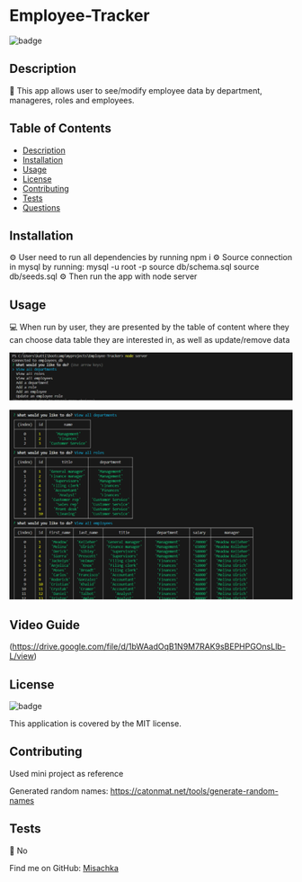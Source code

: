 # Employee-Tracker

![badge](https://img.shields.io/badge/license-MIT-brightgreen)
<br />
  

## Description
📙 This app allows user to see/modify employee data by department, manageres, roles and employees. 

## Table of Contents
- [Description](#description)
- [Installation](#installation)
- [Usage](#usage)
- [License](#license)
- [Contributing](#contributing)
- [Tests](#tests)
- [Questions](#questions)

## Installation
⚙️ User need to run all dependencies by running npm i
⚙️ Source connection in mysql by running:
mysql -u root -p
source db/schema.sql
source db/seeds.sql
⚙️ Then run the app with node server


## Usage
💻 When run by user, they are presented by the table of content where they can choose data table they are interested in, as well as update/remove data

![Alt text](image.png)

![Alt text](image-1.png)

## Video Guide

(https://drive.google.com/file/d/1bWAadOqB1N9M7RAK9sBEPHPGOnsLlb-L/view)

## License

![badge](https://img.shields.io/badge/license-MIT-brightgreen)
<br />

This application is covered by the MIT license. 

## Contributing

Used mini project as reference

Generated random names:  https://catonmat.net/tools/generate-random-names


## Tests
📝 No


Find me on GitHub: [Misachka](https://github.com/Misachka)



